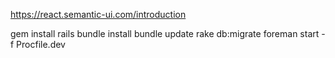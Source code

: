 https://react.semantic-ui.com/introduction

gem install rails
bundle install
bundle update
rake db:migrate
foreman start -f Procfile.dev
